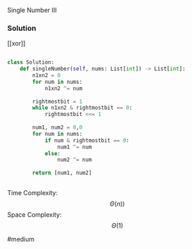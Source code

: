 Single Number III

### Solution
[[xor]]

```python

class Solution:
    def singleNumber(self, nums: List[int]) -> List[int]:
        n1xn2 = 0
        for num in nums:
            n1xn2 ^= num
        
        rightmostbit = 1
        while n1xn2 & rightmostbit == 0:
            rightmostbit <<= 1
            
        num1, num2 = 0,0
        for num in nums:
            if num & rightmostbit == 0:
                num1 ^= num
            else:
                num2 ^= num
        
        return [num1, num2]
		
```

Time Complexity: $$\Theta(n))$$
Space Complexity:  $$\Theta(1)$$

#medium 
